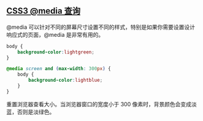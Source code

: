 ## [CSS3 @media 查询](https://www.runoob.com/cssref/css3-pr-mediaquery.html)
@media 可以针对不同的屏幕尺寸设置不同的样式，特别是如果你需要设置设计响应式的页面，@media 是非常有用的。

```css
body {
    background-color:lightgreen;
}

@media screen and (max-width: 300px) {
    body {
        background-color:lightblue;
    }
}
```
重置浏览器查看大小。当浏览器窗口的宽度小于 300 像素时，背景颜色会变成淡蓝，否则是淡绿色。